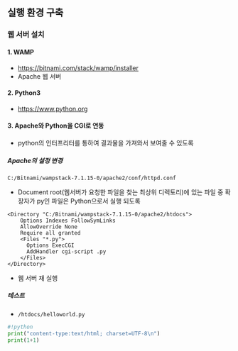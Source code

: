 ## 실행 환경 구축

### 웹 서버 설치

#### 1. WAMP

- https://bitnami.com/stack/wamp/installer
- Apache 웹 서버



#### 2. Python3

- https://www.python.org



#### 3. Apache와 Python을 CGI로 연동

- python의 인터프리터를 통하여 결과물을 가져와서 보여줄 수 있도록



##### Apache의 설정 변경

`C:/Bitnami/wampstack-7.1.15-0/apache2/conf/httpd.conf`



- Document root(웹서버가 요청한 파일을 찾는 최상위 디렉토리)에 있는 파일 중 확장자가 py인 파일은 Python으로서 실행 되도록 

```
<Directory "C:/Bitnami/wampstack-7.1.15-0/apache2/htdocs">
    Options Indexes FollowSymLinks
    AllowOverride None
    Require all granted
    <Files "*.py">
      Options ExecCGI
      AddHandler cgi-script .py
    </Files>
</Directory>
```



- 웹 서버 재 실행



##### 테스트

- `/htdocs/helloworld.py `

```python
#!python
print("content-type:text/html; charset=UTF-8\n")
print(1+1)
```

